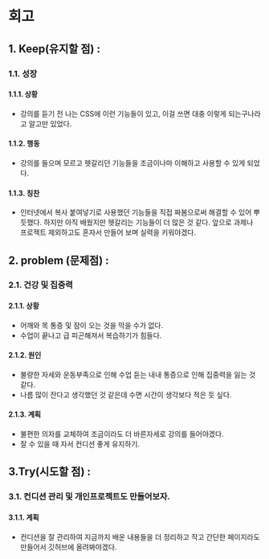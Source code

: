 # 회고

## 1. Keep(유지할 점) :

### 1.1. 성장

#### 1.1.1. 상황

- 강의를 듣기 전 나는 CSS에 이런 기능들이 있고, 이걸 쓰면 대충 이렇게 되는구나라고 알고만 있었다.

#### 1.1.2. 행동

- 강의를 들으며 모르고 헷갈리던 기능들을 조금이나마 이해하고 사용할 수 있게 되었다.

#### 1.1.3. 칭찬

- 인터넷에서 복사 붙여넣기로 사용했던 기능들을 직접 짜봄으로써 해결할 수 있어 뿌듯했다. 하지만 아직 배웠지만 헷갈리는 기능들이 더 많은 것 같다. 앞으로 과제나 프로젝트 제외하고도 혼자서 만들어 보며 실력을 키워야겠다.

## 2. problem (문제점) :

### 2.1. 건강 및 집중력

#### 2.1.1. 상황

- 어깨와 목 통증 및 잠이 오는 것을 막을 수가 없다.
- 수업이 끝나고 급 피곤해져서 복습하기가 힘들다.

#### 2.1.2. 원인

- 불량한 자세와 운동부족으로 인해 수업 듣는 내내 통증으로 인해 집중력을 잃는 것 같다.
- 나름 많이 잔다고 생각했던 것 같은데 수면 시간이 생각보다 적은 듯 싶다.

#### 2.1.3. 계획

- 불편한 의자를 교체하여 조금이라도 더 바른자세로 강의를 들어야겠다.
- 잘 수 있을 때 자서 컨디션 좋게 유지하기.

## 3.Try(시도할 점) :

### 3.1. 컨디션 관리 및 개인프로젝트도 만들어보자.

#### 3.1.1. 계획

- 컨디션을 잘 관리하여 지금까지 배운 내용들을 더 정리하고 작고 간단한 페이지라도 만들어서 깃허브에 올려봐야겠다.
